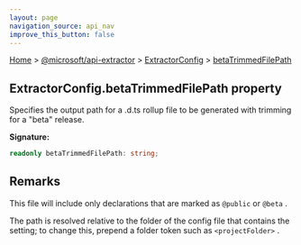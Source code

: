 ```yaml
---
layout: page
navigation_source: api_nav
improve_this_button: false
---
```



[Home](./index.md) &gt; [@microsoft/api-extractor](./api-extractor.md) &gt; [ExtractorConfig](./api-extractor.extractorconfig.md) &gt; [betaTrimmedFilePath](./api-extractor.extractorconfig.betatrimmedfilepath.md)

## ExtractorConfig.betaTrimmedFilePath property

Specifies the output path for a .d.ts rollup file to be generated with trimming for a "beta" release.

<b>Signature:</b>

```typescript
readonly betaTrimmedFilePath: string;
```

## Remarks

This file will include only declarations that are marked as `@public` or `@beta` .

The path is resolved relative to the folder of the config file that contains the setting; to change this, prepend a folder token such as `<projectFolder>` .
